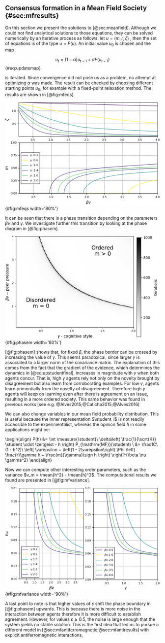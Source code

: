 
## Consensus formation in a Mean Field Society {#sec:mfresults}

On this section we present the solutions to [@sec:meanfield]. Although we could not find analytical solutions to those equations, they can be solved numerically by an iterative process as follows: let  $u=(m,r,\zeta)$ , then the set of equations is  of the type $u= F(u)$. An initial value $u_0$ is chosen and the map

$$ u_t=(1-\alpha) u_{t-1}+ \alpha F(u_{t-1}) $$ {#eq:updatemap}

is iterated. Since convergence did not pose us as a problem, no attempt at optimizing $\alpha$ was made. The result can be checked by choosing different starting points $u_0$, for example with a fixed-point relaxation method. The results are shown in [@fig:mfeqs].

![Solutions of [@eq:mfeqs]. Top: The normalization of the MF distribution $\zeta$ as a function of the social pressure and number of neighbors ($\beta \nu$). Bottom: The magnetization $m$. The other order parameter $r$ has a similar behavior to $m$.](images/orderparameter.png){#fig:mfeqs width='80%'}

It can be seen that there is a phase transition depending on the parameters $\beta\nu$ and $\gamma$. We investigate further this transition by looking at the phase diagram in [@fig:phasem].

![Phase diagram in the space $\gamma \times \beta\nu$. A phase transition separates an ordered from a disordered phase as signaled by the value of the order parameter $m$. Here, the value of $\varepsilon$  was $0.1$ and as it grows towards $0.5$ the ordered phase decreases.](images/phasetransition.png){#fig:phasem width='80%'}

[@fig:phasem] shows that, for fixed $\beta$, the phase border can be crossed by increasing the value of $\gamma$. This seems paradoxical, since larger $\gamma$ is associated to a larger norm of the covariance matrix. The explanation of this comes from the fact that the gradient of the evidence, which determines the dynamics in [@eq:upstudentfinal], increases in magnitude with $\gamma$ when both agents concur. That is, high $\gamma$ agents rely not only on the novelty brought by disagreement but also learn from corroborating examples. For low $\gamma$, agents learn primordially from the novelty of disagreement. Therefore high $\gamma$ agents will keep on learning even after there is agreement on an issue, resulting in a more ordered society. This same behavior was found in previous works [see e.g. @Alves2015;@Caticha2015;@Alves2016]
 <!-- when performing Monte Carlo simulations on non-simplified (that is, without the MF approximation) versions of this model. -->

We can also change variables in our mean field probability distribution. This is useful because the inner representation $\student_i$ is not readily accessible to the experimentalist, whereas the opinion field $h$ in some applications might be:

\begin{align}
    P(h) &= \int \measure{\student}\ \delta\left( \frac{1}{\sqrt{K}} \student \cdot \zeitgeist - h \right) P_{\mathrm{MF}}(\student) \\
    &= \frac1C\ (1 - h^2)\ \left[ \varepsilon + \left(1 - 2\varepsilon\right) \Phi \left( \frac{r}\gamma h + \frac{m}{\gamma}\sign h  \right) \right]^{\beta \nu \gamma^2}
\end{align}

Now we can compute other interesting order parameters, such as the variance $v_m = \mean{h^2} - \mean{h}^2$. The computational results we found are presented in [@fig:mfvariance].

![Variance of the field $h$ with respect to selected values of $\beta\nu$ and $\gamma$](images/variance.png){#fig:mfvariance width='90%'}

A last point to note is that higher values of $\varepsilon$ shift the phase boundary in [@fig:phasem] upwards. This is because there is more noise in the interaction between agents therefore it is more difficult to establish agreement. However, for values $\varepsilon \geq 0.5$, the noise is large enough that the system yields no stable solution. This is the first idea that led us to pursue a different model in [@sec:mfantiferromagnetic;@sec:mfantiresults] with explicit antiferromagnetic interactions,
